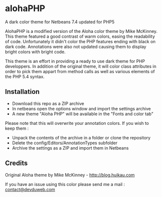 alohaPHP
========
A dark color theme for Netbeans 7.4 updated for PHP5

AlohaPHP is a modified version of the Aloha color theme by Mike McKinney.
This theme featured a good contrast of warm colors, easing the readability of code. Unfortunately
it didn't color the PHP features ending with black on dark code. Annotations were also not updated
causing them to display bright colors with bright code.

This theme is an effort in providing a ready to use dark theme for PHP developpers. In addition of
the original theme, it will color class attributes in order to pick them appart from method calls
as well as various elements of the PHP 5.4 syntax.

Installation
------------
* Download this repo as a ZIP archive
* In netbeans open the options window and import the settings archive
* A new theme "Aloha PHP" will be available in the "Fonts and color tab"

Please note that this will overwrite your annotation colors.
If you wish to keep them :
* Unpack the contents of the archive in a folder or clone the repository
* Delete the config/Editors/AnnotationTypes subfolder
* Archive the settings as a ZIP and import them in Netbeans


Credits
-------
Original Aloha theme by Mike McKinney - http://blog.huikau.com

If you have an issue using this color please send me a mail :
contact@devduweb.com
